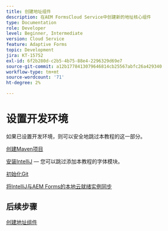 ```yaml
---
title: 创建地址组件
description: 在AEM FormsCloud Service中创建新的地址核心组件
type: Documentation
role: Developer
level: Beginner, Intermediate
version: Cloud Service
feature: Adaptive Forms
topic: Development
jira: KT-15752
exl-id: 6f2b280d-c2b5-4b75-88e4-2296329d69e7
source-git-commit: a12b1778413079646814cb25567abfc26a429340
workflow-type: tm+mt
source-wordcount: '71'
ht-degree: 2%

---
```


# 设置开发环境

如果已设置开发环境，则可以安全地跳过本教程的这一部分。

[创建Maven项目](https://experienceleague.adobe.com/en/docs/experience-manager-learn/cloud-service/forms/developing-for-cloud-service/getting-started)

[安装IntelliJ](https://experienceleague.adobe.com/en/docs/experience-manager-learn/cloud-service/forms/developing-for-cloud-service/intellij-set-up) — 您可以跳过添加本教程的字体模块。

[初始化Git](https://experienceleague.adobe.com/en/docs/experience-manager-learn/cloud-service/forms/developing-for-cloud-service/setup-git)

[将IntelliJ与AEM Forms的本地云就绪实例同步](https://experienceleague.adobe.com/en/docs/experience-manager-learn/cloud-service/forms/developing-for-cloud-service/intellij-and-aem-sync)

## 后续步骤

[创建地址组件](./creating-address-component.md)
